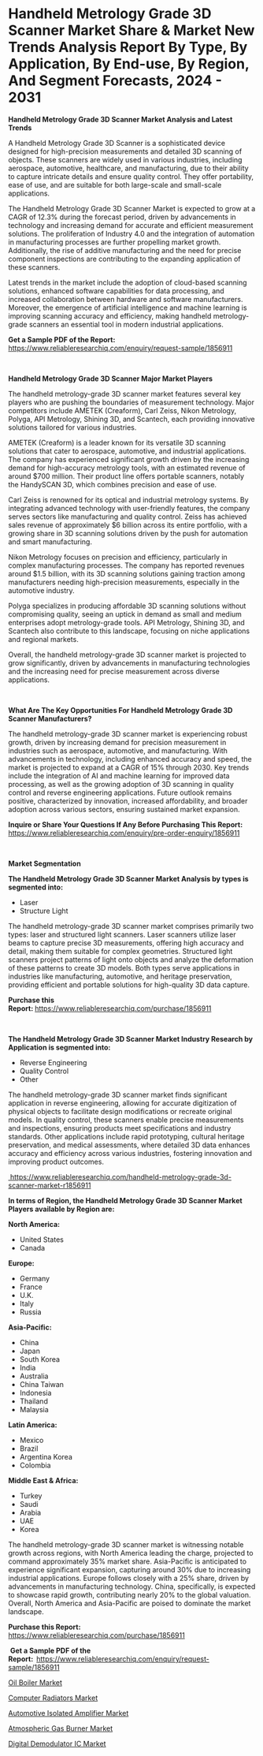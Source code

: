 <p><h1>Handheld Metrology Grade 3D Scanner Market Share & Market New Trends Analysis Report By Type, By Application, By End-use, By Region, And Segment Forecasts, 2024 - 2031</h1></p><p><strong>Handheld Metrology Grade 3D Scanner Market Analysis and Latest Trends</strong></p>
<p><p>A Handheld Metrology Grade 3D Scanner is a sophisticated device designed for high-precision measurements and detailed 3D scanning of objects. These scanners are widely used in various industries, including aerospace, automotive, healthcare, and manufacturing, due to their ability to capture intricate details and ensure quality control. They offer portability, ease of use, and are suitable for both large-scale and small-scale applications.</p><p>The Handheld Metrology Grade 3D Scanner Market is expected to grow at a CAGR of 12.3% during the forecast period, driven by advancements in technology and increasing demand for accurate and efficient measurement solutions. The proliferation of Industry 4.0 and the integration of automation in manufacturing processes are further propelling market growth. Additionally, the rise of additive manufacturing and the need for precise component inspections are contributing to the expanding application of these scanners.</p><p>Latest trends in the market include the adoption of cloud-based scanning solutions, enhanced software capabilities for data processing, and increased collaboration between hardware and software manufacturers. Moreover, the emergence of artificial intelligence and machine learning is improving scanning accuracy and efficiency, making handheld metrology-grade scanners an essential tool in modern industrial applications.</p></p>
<p><strong>Get a Sample PDF of the Report:&nbsp;</strong> <a href="https://www.reliableresearchiq.com/enquiry/request-sample/1856911?utm_campaign=1087&utm_medium=2&utm_source=Github&utm_content=ia&utm_term=20102024&utm_id=handheld-metrology-grade-3d-scanner">https://www.reliableresearchiq.com/enquiry/request-sample/1856911</a></p>
<p>&nbsp;</p>
<p><strong>Handheld Metrology Grade 3D Scanner Major Market Players</strong></p>
<p><p>The handheld metrology-grade 3D scanner market features several key players who are pushing the boundaries of measurement technology. Major competitors include AMETEK (Creaform), Carl Zeiss, Nikon Metrology, Polyga, API Metrology, Shining 3D, and Scantech, each providing innovative solutions tailored for various industries.</p><p>AMETEK (Creaform) is a leader known for its versatile 3D scanning solutions that cater to aerospace, automotive, and industrial applications. The company has experienced significant growth driven by the increasing demand for high-accuracy metrology tools, with an estimated revenue of around $700 million. Their product line offers portable scanners, notably the HandySCAN 3D, which combines precision and ease of use.</p><p>Carl Zeiss is renowned for its optical and industrial metrology systems. By integrating advanced technology with user-friendly features, the company serves sectors like manufacturing and quality control. Zeiss has achieved sales revenue of approximately $6 billion across its entire portfolio, with a growing share in 3D scanning solutions driven by the push for automation and smart manufacturing.</p><p>Nikon Metrology focuses on precision and efficiency, particularly in complex manufacturing processes. The company has reported revenues around $1.5 billion, with its 3D scanning solutions gaining traction among manufacturers needing high-precision measurements, especially in the automotive industry.</p><p>Polyga specializes in producing affordable 3D scanning solutions without compromising quality, seeing an uptick in demand as small and medium enterprises adopt metrology-grade tools. API Metrology, Shining 3D, and Scantech also contribute to this landscape, focusing on niche applications and regional markets.</p><p>Overall, the handheld metrology-grade 3D scanner market is projected to grow significantly, driven by advancements in manufacturing technologies and the increasing need for precise measurement across diverse applications.</p></p>
<p>&nbsp;</p>
<p><strong>What Are The Key Opportunities For Handheld Metrology Grade 3D Scanner Manufacturers?</strong></p>
<p><p>The handheld metrology-grade 3D scanner market is experiencing robust growth, driven by increasing demand for precision measurement in industries such as aerospace, automotive, and manufacturing. With advancements in technology, including enhanced accuracy and speed, the market is projected to expand at a CAGR of 15% through 2030. Key trends include the integration of AI and machine learning for improved data processing, as well as the growing adoption of 3D scanning in quality control and reverse engineering applications. Future outlook remains positive, characterized by innovation, increased affordability, and broader adoption across various sectors, ensuring sustained market expansion.</p></p>
<p><strong>Inquire or Share Your Questions If Any Before Purchasing This Report:</strong> <a href="https://www.reliableresearchiq.com/enquiry/pre-order-enquiry/1856911?utm_campaign=1087&utm_medium=2&utm_source=Github&utm_content=ia&utm_term=20102024&utm_id=handheld-metrology-grade-3d-scanner">https://www.reliableresearchiq.com/enquiry/pre-order-enquiry/1856911</a></p>
<p>&nbsp;</p>
<p><strong>Market Segmentation</strong></p>
<p><strong>The Handheld Metrology Grade 3D Scanner Market Analysis by types is segmented into:</strong></p>
<p><ul><li>Laser</li><li>Structure Light</li></ul></p>
<p><p>The handheld metrology-grade 3D scanner market comprises primarily two types: laser and structured light scanners. Laser scanners utilize laser beams to capture precise 3D measurements, offering high accuracy and detail, making them suitable for complex geometries. Structured light scanners project patterns of light onto objects and analyze the deformation of these patterns to create 3D models. Both types serve applications in industries like manufacturing, automotive, and heritage preservation, providing efficient and portable solutions for high-quality 3D data capture.</p></p>
<p><strong>Purchase this Report:&nbsp;</strong><a href="https://www.reliableresearchiq.com/purchase/1856911?utm_campaign=1087&utm_medium=2&utm_source=Github&utm_content=ia&utm_term=20102024&utm_id=handheld-metrology-grade-3d-scanner">https://www.reliableresearchiq.com/purchase/1856911</a></p>
<p>&nbsp;</p>
<p><strong>The Handheld Metrology Grade 3D Scanner Market Industry Research by Application is segmented into:</strong></p>
<p><ul><li>Reverse Engineering</li><li>Quality Control</li><li>Other</li></ul></p>
<p><p>The handheld metrology-grade 3D scanner market finds significant application in reverse engineering, allowing for accurate digitization of physical objects to facilitate design modifications or recreate original models. In quality control, these scanners enable precise measurements and inspections, ensuring products meet specifications and industry standards. Other applications include rapid prototyping, cultural heritage preservation, and medical assessments, where detailed 3D data enhances accuracy and efficiency across various industries, fostering innovation and improving product outcomes.</p></p>
<p><a href="https://www.reliableresearchiq.com/handheld-metrology-grade-3d-scanner-market-r1856911?utm_campaign=1087&utm_medium=2&utm_source=Github&utm_content=ia&utm_term=20102024&utm_id=handheld-metrology-grade-3d-scanner">&nbsp;https://www.reliableresearchiq.com/handheld-metrology-grade-3d-scanner-market-r1856911</a></p>
<p><strong>In terms of Region, the Handheld Metrology Grade 3D Scanner Market Players available by Region are:</strong></p>
<p>
    <p> <strong> North America: </strong>
        <ul>
            <li>United States</li>
            <li>Canada</li>
        </ul>
        </p> 
    <p> <strong> Europe: </strong>
        <ul>
            <li>Germany</li>
            <li>France</li>
            <li>U.K.</li>
            <li>Italy</li>
            <li>Russia</li>
        </ul>
        </p> 
    <p> <strong> Asia-Pacific: </strong>
        <ul>
            <li>China</li>
            <li>Japan</li>
            <li>South Korea</li>
            <li>India</li>
            <li>Australia</li>
            <li>China Taiwan</li>
            <li>Indonesia</li>
            <li>Thailand</li>
            <li>Malaysia</li>
        </ul>
        </p> 
    <p> <strong> Latin America: </strong>
        <ul>
            <li>Mexico</li>
            <li>Brazil</li>
            <li>Argentina Korea</li>
            <li>Colombia</li>
        </ul>
        </p> 
    <p> <strong> Middle East & Africa: </strong>
        <ul>
            <li>Turkey</li>
            <li>Saudi</li>
            <li>Arabia</li>
            <li>UAE</li>
            <li>Korea</li>
        </ul>
    </p>
    </p>
<p><p>The handheld metrology-grade 3D scanner market is witnessing notable growth across regions, with North America leading the charge, projected to command approximately 35% market share. Asia-Pacific is anticipated to experience significant expansion, capturing around 30% due to increasing industrial applications. Europe follows closely with a 25% share, driven by advancements in manufacturing technology. China, specifically, is expected to showcase rapid growth, contributing nearly 20% to the global valuation. Overall, North America and Asia-Pacific are poised to dominate the market landscape.</p></p>
<p><strong>Purchase this Report: </strong><a href="https://www.reliableresearchiq.com/purchase/1856911?utm_campaign=1087&utm_medium=2&utm_source=Github&utm_content=ia&utm_term=20102024&utm_id=handheld-metrology-grade-3d-scanner">https://www.reliableresearchiq.com/purchase/1856911</a></p>
<p>&nbsp;<strong>Get a Sample PDF of the Report:&nbsp;&nbsp;</strong><a href="https://www.reliableresearchiq.com/enquiry/request-sample/1856911?utm_campaign=1087&utm_medium=2&utm_source=Github&utm_content=ia&utm_term=20102024&utm_id=handheld-metrology-grade-3d-scanner">https://www.reliableresearchiq.com/enquiry/request-sample/1856911</a></p>
<p><strong></strong></p>
<p><p><a href="https://issuu.com/reportprime-2/docs/oil-boiler-market-size-2030.pptx_f0dab3783a862a?utm_campaign=1087&utm_medium=2&utm_source=Github&utm_content=ia&utm_term=20102024&utm_id=handheld-metrology-grade-3d-scanner">Oil Boiler Market</a></p><p><a href="https://www.linkedin.com/pulse/analyzing-global-computer-radiators-market-growth-prospects-st9xf?utm_campaign=1087&utm_medium=2&utm_source=Github&utm_content=ia&utm_term=20102024&utm_id=handheld-metrology-grade-3d-scanner">Computer Radiators Market</a></p><p><a href="https://github.com/vitacbq/Market-Research-Report-List-1/blob/main/automotive-isolated-amplifier-market.md?utm_campaign=1087&utm_medium=2&utm_source=Github&utm_content=ia&utm_term=20102024&utm_id=handheld-metrology-grade-3d-scanner">Automotive Isolated Amplifier Market</a></p><p><a href="https://issuu.com/reportprime-2/docs/atmospheric-gas-burner-market-size-_5082f9bb3b8113?utm_campaign=1087&utm_medium=2&utm_source=Github&utm_content=ia&utm_term=20102024&utm_id=handheld-metrology-grade-3d-scanner">Atmospheric Gas Burner Market</a></p><p><a href="https://github.com/benjigwozdzus/Market-Research-Report-List-1/blob/main/digital-demodulator-ic-market.md?utm_campaign=1087&utm_medium=2&utm_source=Github&utm_content=ia&utm_term=20102024&utm_id=handheld-metrology-grade-3d-scanner">Digital Demodulator IC Market</a></p></p>